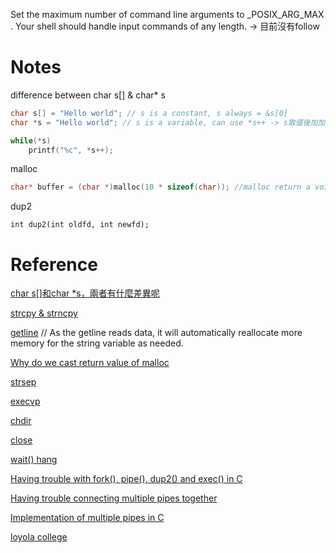 Set the maximum number of command line arguments to _POSIX_ARG_MAX . Your shell should handle input commands of any length.
-> 目前沒有follow



# Notes
difference between char s[] & char* s
```c
char s[] = "Hello world"; // s is a constant, s always = &s[0]
char *s = "Hello world"; // s is a variable, can use *s++ -> s取值後加加

while(*s)
    printf("%c", *s++);
```


malloc
```c
char* buffer = (char *)malloc(10 * sizeof(char)); //malloc return a void *  
```

dup2
```
int dup2(int oldfd, int newfd);
```

# Reference
[char s[]和char *s，兩者有什麼差異呢](https://www.cnblogs.com/oomusou/archive/2007/03/04/663234.html)

[strcpy & strncpy](https://skylinelimit.blogspot.com/2018/02/c-2.html)

[getline](https://opensource.com/article/22/5/safely-read-user-input-getline)
// As the getline reads data, it will automatically reallocate more memory for the string variable as needed.

[Why do we cast return value of malloc](https://stackoverflow.com/questions/20094394/why-do-we-cast-return-value-of-malloc)

[strsep](https://xiwan.io/archive/string-split-strtok-strtok-r-strsep.html)

[execvp](https://www.digitalocean.com/community/tutorials/execvp-function-c-plus-plus)

[chdir](https://www.geeksforgeeks.org/chdir-in-c-language-with-examples/)

[close](https://pubs.opengroup.org/onlinepubs/009604499/functions/close.html) 

[wait() hang](https://stackoverflow.com/questions/13801175/classic-c-using-pipes-in-execvp-function-stdin-and-stdout-redirection)

[Having trouble with fork(), pipe(), dup2() and exec() in C](https://stackoverflow.com/questions/916900/having-trouble-with-fork-pipe-dup2-and-exec-in-c/)

[Having trouble connecting multiple pipes together](https://stackoverflow.com/questions/63978594/having-trouble-connecting-multiple-pipes-together)

[Implementation of multiple pipes in C](https://stackoverflow.com/questions/8389033/implementation-of-multiple-pipes-in-c)

[loyola college](https://www.cs.loyola.edu/~jglenn/702/S2005/Examples/dup2.html)